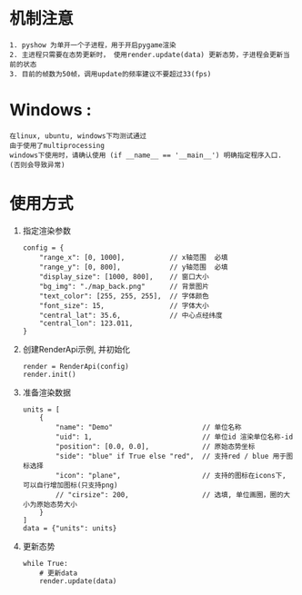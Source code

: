 # 机制注意
    1. pyshow 为单开一个子进程，用于开启pygame渲染
    2. 主进程只需要在态势更新时， 使用render.update(data) 更新态势，子进程会更新当前的状态
    3. 目前的帧数为50帧，调用update的频率建议不要超过33(fps)
    
# Windows :
    在linux, ubuntu, windows下均测试通过
    由于使用了multiprocessing
    windows下使用时，请确认使用 (if __name__ == '__main__') 明确指定程序入口. (否则会导致异常)


# 使用方式

1. 指定渲染参数
    ```
    config = {
        "range_x": [0, 1000],           // x轴范围  必填
        "range_y": [0, 800],            // y轴范围  必填
        "display_size": [1000, 800],    // 窗口大小
        "bg_img": "./map_back.png"      // 背景图片
        "text_color": [255, 255, 255],  // 字体颜色
        "font_size": 15,                // 字体大小
        "central_lat": 35.6,            // 中心点经纬度
        "central_lon": 123.011,         
    }
    ```

2. 创建RenderApi示例, 并初始化
    ```
    render = RenderApi(config)
    render.init()
    ```
    
3. 准备渲染数据
    ```
    units = [
        {
            "name": "Demo"                      // 单位名称
            "uid": 1,                           // 单位id 渲染单位名称-id                        
            "position": [0.0, 0.0],             // 原始态势坐标
            "side": "blue" if True else "red",  // 支持red / blue 用于图标选择
            "icon": "plane",                    // 支持的图标在icons下, 可以自行增加图标(只支持png)
            // "cirsize": 200,                  // 选填, 单位画圈，圈的大小为原始态势大小
        }
    ]
    data = {"units": units}
    ```
4. 更新态势
    ```
    while True:
        # 更新data
        render.update(data)
    ```
